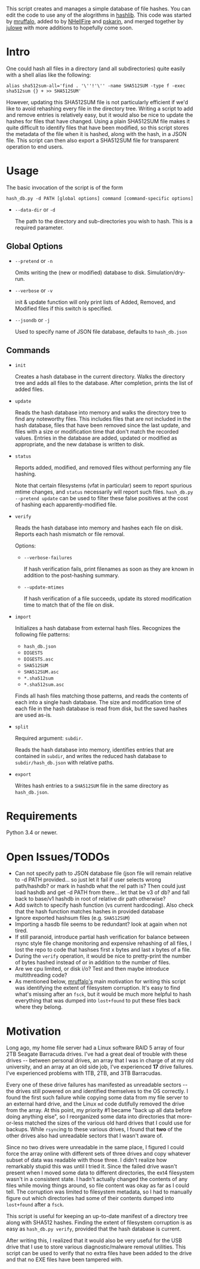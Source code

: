 This script creates and manages a simple database of file hashes. You can 
edit the code to use any of the alogrithms in 
[hashlib](https://docs.python.org/3/library/hashlib.html). This code was 
started by [mruffalo](https://github.com/mruffalo/hash-db), added to by 
[NHellFire](https://github.com/NHellFire/hash-db) and 
[pskarin](https://github.com/pskarin/hash-db), and merged together by 
[julowe](https://github.com/julowe/hash-db) with more additions to hopefully 
come soon.


Intro
=====

One could hash all files in a directory (and all subdirectories) quite easily
with a shell alias like the following:

```
alias sha512sum-all='find . '\''!'\'' -name SHA512SUM -type f -exec sha512sum {} + >> SHA512SUM'
```

However, updating this SHA512SUM file is not particularly efficient if we'd
like to avoid rehashing every file in the directory tree. Writing a script to
add and remove entries is relatively easy, but it would also be nice to update
the hashes for files that have changed. Using a plain SHA512SUM file makes it
quite difficult to identify files that have been modified, so this script
stores the metadata of the file when it is hashed, along with the hash, in a 
JSON file. This script can then also export a SHA512SUM file for transparent
operation to end users.


Usage
=====

The basic invocation of the script is of the form

```
hash_db.py -d PATH [global options] command [command-specific options]
```

* `--data-dir` or `-d`

  The path to the directory and sub-directories you wish to hash. This is 
  a required parameter.

Global Options
--------------

* `--pretend` or `-n`

  Omits writing the (new or modified) database to disk. Simulation/dry-run.
  
* `--verbose` or `-v`

  init & update function will only print lists of Added, Removed, and 
  Modified files if this switch is specified.
  
* `--jsondb` or `-j`

  Used to specify name of JSON file database, defaults to `hash_db.json`

Commands
--------

* `init`

  Creates a hash database in the current directory. Walks the directory tree
  and adds all files to the database. After completion, prints the list of
  added files.

* `update`

  Reads the hash database into memory and walks the directory tree to find any
  noteworthy files. This includes files that are not included in the hash
  database, files that have been removed since the last update, and files with
  a size or modification time that don't match the recorded values. Entries in
  the database are added, updated or modified as appropriate, and the new
  database is written to disk.

* `status`

  Reports added, modified, and removed files without performing any file
  hashing.

  Note that certain filesystems (vfat in particular) seem to report
  spurious mtime changes, and `status` necessarily will report such files.
  `hash_db.py --pretend update` can be used to filter these false positives at
  the cost of hashing each apparently-modified file.

* `verify`

  Reads the hash database into memory and hashes each file on disk. Reports
  each hash mismatch or file removal.

  Options:

  * `--verbose-failures`

    If hash verification fails, print filenames as soon as they are known in
    addition to the post-hashing summary.

  * `--update-mtimes`

    If hash verification of a file succeeds, update its stored modification
    time to match that of the file on disk.

* `import`

  Initializes a hash database from external hash files. Recognizes the
  following file patterns:

  * `hash_db.json`
  * `DIGESTS`
  * `DIGESTS.asc`
  * `SHA512SUM`
  * `SHA512SUM.asc`
  * `*.sha512sum`
  * `*.sha512sum.asc`

  Finds all hash files matching those patterns, and reads the contents of each
  into a single hash database. The size and modification time of each file in
  the hash database is read from disk, but the saved hashes are used as-is.

* `split`

  Required argument: `subdir`.

  Reads the hash database into memory, identifies entries that are contained in
  `subdir`, and writes the reduced hash database to `subdir/hash_db.json` with
  relative paths.

* `export`

  Writes hash entries to a `SHA512SUM` file in the same directory as
  `hash_db.json`.


Requirements
============

Python 3.4 or newer.


Open Issues/TODOs
=================

* Can not specify path to JSON database file (json file will remain relative to 
  -d PATH provided... so just let it fail if user selects wrong path/hashdb? or 
  mark in hashdb what the rel path is? Then could just load hashdb and get 
  -d PATH from there... let that be v3 of db? and fall back to base/v1 hashdb 
  in root of relative dir path otherwise?
* Add switch to specify hash function (vs current hardcoding). Also check that 
  the hash function matches hashes in provided database
* Ignore exported hashsum files (e.g. `SHA512SUM`)
* Importing a hasdb file seems to be redundant? look at again when not tired.
* If still paranoid, introduce partial hash verification for balance between 
  rsync style file change monitoring and expensive rehashing of all files, I 
  lost the repo to code that hashses first x bytes and last x bytes of a file.
* During the `verify` operation, it would be nice to pretty-print the number of
  bytes hashed instead of or in addition to the number of files.
* Are we cpu limited, or disk i/o? Test and then maybe introduce multithreading 
  code?
* As mentioned below, [mruffalo's](https://github.com/mruffalo/hash-db) main 
  motivation for writing this script was identifying the extent of filesystem 
  corruption. It's easy to find what's missing after an `fsck`, but it would 
  be much more helpful to hash everything that was dumped into `lost+found` 
  to put these files back where they belong.
  
  
Motivation
==========
Long ago, my home file server had a Linux software RAID 5 array of four 2TB
Seagate Barracuda drives. I've had a great deal of trouble with these drives --
between personal drives, an array that I was in charge of at my old university,
and an array at an old side job, I've experienced **17** drive failures. I've
experienced problems with 1TB, 2TB, and 3TB Barracudas.

Every one of these drive failures has manifested as unreadable sectors -- the
drives still powered on and identified themselves to the OS correctly. I found
the first such failure while copying some data from my file server to an
external hard drive, and the Linux `md` code dutifully removed the drive from
the array. At this point, my priority #1 became "back up all data before doing
anything else", so I reorganized some data into directories that more-or-less
matched the sizes of the various old hard drives that I could use for backups.
While `rsync`ing to these various drives, I found that **two** of the other
drives also had unreadable sectors that I wasn't aware of.

Since no two drives were unreadable in the same place, I figured I could force
the array online with different sets of three drives and copy whatever subset
of data was readable with those three. I didn't realize how remarkably stupid
this was until I tried it. Since the failed drive wasn't present when I moved
some data to different directories, the ext4 filesystem wasn't in a consistent
state. I hadn't actually changed the contents of any files while moving things
around, so file content was okay as far as I could tell. The corruption was
limited to filesystem metadata, so I had to manually figure out which
directories had some of their contents dumped into `lost+found` after a `fsck`.

This script is useful for keeping an up-to-date manifest of a directory tree
along with SHA512 hashes. Finding the extent of filesystem corruption is as
easy as `hash_db.py verify`, provided that the hash database is current.

After writing this, I realized that it would also be very useful for the USB
drive that I use to store various diagnostic/malware removal utilities. This
script can be used to verify that no extra files have been added to the drive
and that no EXE files have been tampered with.

<!---
# vim: set tw=79:
-->
